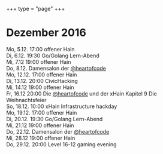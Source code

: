 +++
type = "page"
+++

# Dezember 2016

Mo, 5.12. 17:00 offener Hain</br>
Di, 6.12. 19:30 Go/Golang Lern-Abend</br>
Mi, 7.12  19:00 offener Hain</br>
Do, 8.12.  Damensalon der  <a href="https://twitter.com/heartofcode">@heartofcode</a></br>
Mo, 12.12. 17:00 offener Hain</br>
Di, 13.12. 20:00 CivicHacking</br>
Mi, 14.12  19:00 offener Hain</br>
Fr, 16.12  20:00 Die <a href="https://twitter.com/heartofcode">@heartofcode</a> und der xHain  Kapitel 9 Die Weihnachtsfeier</br>
So, 18.12. 10:00 xHain Infrastructure hackday</br>
Mo, 19.12. 17:00 offener Hain</br>
Di, 20.12. 19:30 Go/Golang Lern-Abend</br>
Mi, 21.12  19:00 offener Hain</br>
Do, 22.12. Damensalon der  <a href="https://twitter.com/heartofcode">@heartofcode</a></br>
Mi, 28.12  19:00 offener Hain</br>
Do, 29.12. 20:00 Level 16-12 gaming evening
